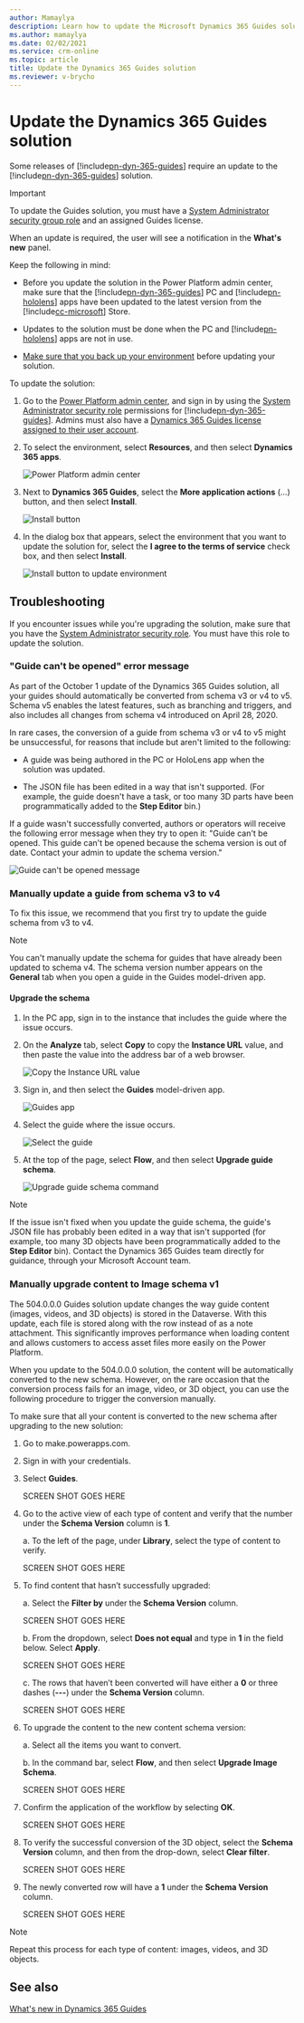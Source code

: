 ```yaml
---
author: Mamaylya
description: Learn how to update the Microsoft Dynamics 365 Guides solution when a new release requires an update.
ms.author: mamaylya
ms.date: 02/02/2021
ms.service: crm-online
ms.topic: article
title: Update the Dynamics 365 Guides solution
ms.reviewer: v-brycho
---
```


# Update the Dynamics 365 Guides solution

Some releases of [!include[pn-dyn-365-guides](../includes/pn-dyn-365-guides.md)] require an update to the [!include[pn-dyn-365-guides](../includes/pn-dyn-365-guides.md)] solution. 

> [!IMPORTANT]
> To update the Guides solution, you must have a [System Administrator security group role](https://docs.microsoft.com/power-platform/admin/database-security) and an assigned Guides license. 

When an update is required, the user will see a notification in the **What's new** panel. 

Keep the following in mind:

- Before you update the solution in the Power Platform admin center, make sure that the [!include[pn-dyn-365-guides](../includes/pn-dyn-365-guides.md)] PC and [!include[pn-hololens](../includes/pn-hololens.md)] apps have been updated to the latest version from the [!include[cc-microsoft](../includes/cc-microsoft.md)] Store.

- Updates to the solution must be done when the PC and [!include[pn-hololens](../includes/pn-hololens.md)] apps are not in use.  

- [Make sure that you back up your environment](https://docs.microsoft.com/power-platform/admin/backup-restore-environments) before updating your solution. 

To update the solution:

1. Go to the [Power Platform admin center](https://admin.powerplatform.microsoft.com/environments), and sign in by using the [System Administrator security role](https://docs.microsoft.com/power-platform/admin/database-security) permissions for [!include[pn-dyn-365-guides](../includes/pn-dyn-365-guides.md)]. Admins must also have a [Dynamics 365 Guides license assigned to their user account](https://docs.microsoft.com/dynamics365/mixed-reality/guides/add-users). 

2. To select the environment, select **Resources**, and then select **Dynamics 365 apps**. 

   ![Power Platform admin center](media/power-platform-admin-center-2.PNG "Power Platform admin center")

3. Next to **Dynamics 365 Guides**, select the **More application actions** (...) button, and then select **Install**.
 
   ![Install button](media/more-application-actions-install.PNG "Install button")  
  
4. In the dialog box that appears, select the environment that you want to update the solution for, select the **I agree to the terms of service** check box, and then select **Install**.  
    
   ![Install button to update environment](media/solution-install-button.PNG "Install button to update environment")  

## Troubleshooting

If you encounter issues while you're upgrading the solution, make sure that you have the [System Administrator security role](https://docs.microsoft.com/power-platform/admin/database-security). You must have this role to update the solution.

### "Guide can't be opened" error message

As part of the October 1 update of the Dynamics 365 Guides solution, all your guides should automatically be converted from schema v3 or v4 to v5. Schema v5 enables the latest features, such as branching and triggers, and also includes all changes from schema v4 introduced on April 28, 2020.  
 
In rare cases, the conversion of a guide from schema v3 or v4 to v5 might be unsuccessful, for reasons that include but aren't limited to the following:

- A guide was being authored in the PC or HoloLens app when the solution was updated.

- The JSON file has been edited in a way that isn't supported. (For example, the guide doesn't have a task, or too many 3D parts have been programmatically added to the **Step Editor** bin.)

If a guide wasn't successfully converted, authors or operators will receive the following error message when they try to open it: "Guide can't be opened. This guide can't be opened because the schema version is out of date. Contact your admin to update the schema version."

![Guide can't be opened message](media/guide-not-opened.png "Guide can't be opened message")

### Manually update a guide from schema v3 to v4

To fix this issue, we recommend that you first try to update the guide schema from v3 to v4.  

> [!NOTE]
> You can't manually update the schema for guides that have already been updated to schema v4. The schema version number appears on the **General** tab when you open a guide in the Guides model-driven app. 

#### Upgrade the schema

1. In the PC app, sign in to the instance that includes the guide where the issue occurs.

2. On the **Analyze** tab, select **Copy** to copy the **Instance URL** value, and then paste the value into the address bar of a web browser.

    ![Copy the Instance URL value](media/copy-instance-url.jpg "Copy the Instance URL value")

3. Sign in, and then select the **Guides** model-driven app.

    ![Guides app](media/guides-model-driven-app.jpg "Guides app")

4. Select the guide where the issue occurs.

    ![Select the guide](media/select-problem-guide.jpg "Select the guide")

5. At the top of the page, select **Flow**, and then select **Upgrade guide schema**.

    ![Upgrade guide schema command](media/upgrade-guide-schema.jpg "Upgrade guide schema command")
    
>[!NOTE]
>If the issue isn't fixed when you update the guide schema, the guide's JSON file has probably been edited in a way that isn't supported (for example, too many 3D objects have been programmatically added to the **Step Editor** bin). Contact the Dynamics 365 Guides team directly for guidance, through your Microsoft Account team.

### Manually upgrade content to Image schema v1

The 504.0.0.0 Guides solution update changes the way guide content (images, videos, and 3D objects) is stored in the Dataverse. With this update, each file is stored along with the row instead of as a note attachment. This significantly improves performance when loading content and allows customers to access asset files more easily on the Power Platform. 

When you update to the 504.0.0.0 solution, the content will be automatically converted to the new schema. However, on the rare occasion that the conversion process fails for an image, video, or 3D object, you can use the following procedure to trigger the conversion manually. 

To make sure that all your content is converted to the new schema after upgrading to the new solution:

1.	Go to make.powerapps.com. 

2.	Sign in with your credentials. 

3.	Select **Guides**. 

    SCREEN SHOT GOES HERE
 
4.	Go to the active view of each type of content and verify that the number under the **Schema Version** column is **1**. 

    a. To the left of the page, under **Library**, select the type of content to verify. 
    
    SCREEN SHOT GOES HERE
 
5.	To find content that hasn’t successfully upgraded: 

    a. Select the **Filter by** under the **Schema Version** column.
    
    SCREEN SHOT GOES HERE
 
    b. From the dropdown, select **Does not equal** and type in **1** in the field below. Select **Apply**. 
    
    SCREEN SHOT GOES HERE 

    c. The rows that haven’t been converted will have either a **0** or three dashes (**---**) under the **Schema Version** column. 
    
    SCREEN SHOT GOES HERE
 
6.	To upgrade the content to the new content schema version: 

    a. Select all the items you want to convert. 
    
    b. In the command bar, select **Flow**, and then select **Upgrade Image Schema**. 
    
    SCREEN SHOT GOES HERE
 
7.	Confirm the application of the workflow by selecting **OK**. 

    SCREEN SHOT GOES HERE
 
8.	To verify the successful conversion of the 3D object, select the **Schema Version** column, and then from the drop-down, select **Clear filter**. 

    SCREEN SHOT GOES HERE
 
9.	The newly converted row will have a **1** under the **Schema Version** column. 
 
    SCREEN SHOT GOES HERE

> [!NOTE]
> Repeat this process for each type of content: images, videos, and 3D objects. 

## See also

[What's new in Dynamics 365 Guides](new.md)

